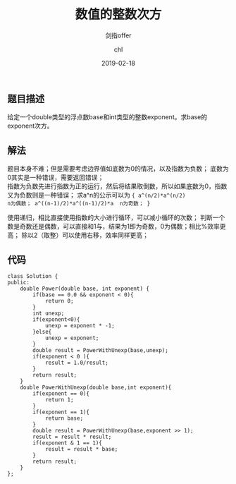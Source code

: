 ﻿---
layout:     post
title:      "数值的整数次方"
subtitle:   "剑指offer"
date:       2019-02-18
author:     "chl"
header-img: "/img/jzoffer.jpg"
tags:
    - 剑指offer
--- 

## 题目描述
给定一个double类型的浮点数base和int类型的整数exponent。求base的exponent次方。

## 解法
题目本身不难；但是需要考虑边界值如底数为0的情况，以及指数为负数；  底数为0其实是一种错误，需要返回错误；  
指数为负数先进行指数为正的运行，然后将结果取倒数，所以如果底数为0，指数又为负数则是一种错误；
求a^n的公示可以为
`{
a^(n/2)*a^(n/2)                n为偶数；
a^((n-1)/2)*a^((n-1)/2)*a  n为奇数；
}`

使用递归，相比直接使用指数的大小进行循环，可以减小循环的次数；
判断一个数是奇数还是偶数，可以直接和1与，结果为1即为奇数，0为偶数；相比%效率更高；
除以2（取整）可以使用右移，效率同样更高；

## 代码
```
class Solution {
public:    
    double Power(double base, int exponent) {
        if(base == 0.0 && exponent < 0){
            return 0;
        } 
        int unexp;
        if(exponent<0){
            unexp = exponent * -1;
        }else{
            unexp = exponent;
        }
        double result = PowerWithUnexp(base,unexp);
        if(exponent < 0 ){
            result = 1.0/result;
        }
        return result;
    }
    double PowerWithUnexp(double base,int exponent){
        if(exponent == 0){
            return 1;
        }
        if(exponent == 1){
            return base;
        }
        double result = PowerWithUnexp(base,exponent >> 1);
        result = result * result;
        if(exponent & 1 == 1){
            result = result * base;
        }
        return result;
    }
};
```
